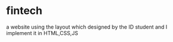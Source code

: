 # fintech
a website using the layout which designed by the ID student and I implement it in HTML,CSS,JS
